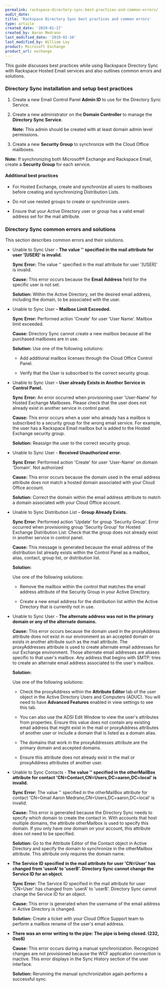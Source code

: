 ```yaml
---
permalink: rackspace-directory-sync-best-practices-and-common-errors/
audit_date:
title: 'Rackspace Directory Sync best practices and common errors'
type: article
created_date: '2019-01-17'
created_by: Aaron Medrano
last_modified_date: '2019-01-18'
last_modified_by: William Loy
product: Microsoft Exchange
product_url: exchange
---
```



This guide discusses best practices while using Rackspace Directory Sync with Rackspace Hosted Email services and also outlines common errors and solutions.

### Directory Sync installation and setup best practices

1. Create a new Email Control Panel **Admin ID** to use for the Directory Sync Service.

2. Create a new administrator on the **Domain Controller** to manage the **Directory Sync Service**.

    **Note:**  This admin should be created with at least domain admin level permissions.

3. Create a new **Security Group** to synchronize with the Cloud Office mailboxes.

  **Note:**  If synchronizing both  Microsoft&reg; Exchange and Rackspace Email, create a **Security Group** for each service.

#### Additional best practices

- For Hosted Exchange, create and synchronize all users to mailboxes before creating and synchronizing Distribution Lists.

- Do not use nested groups to create or synchronize users.

- Ensure that your Active Directory user or group has a valid email address set for the mail attribute.

### Directory Sync common errors and solutions

This section describes common errors and their solutions.

- Unable to Sync User - **The value '' specified in the mail attribute for user '[USER]' is invalid.**

    **Sync Error:** The value '' specified in the mail attribute for user '[USER]' is invalid.

    **Cause:** This error occurs because the **Email Address** field for the specific user is not set.

    **Solution:** Within the Active Directory, set the desired email address, including the domain, to be associated with the user.


- Unable to Sync User – **Mailbox Limit Exceeded.**

    **Sync Error:** Performed action 'Create' for user 'User Name'. Mailbox limit exceeded.

    **Cause:** Directory Sync cannot create a new mailbox because all the purchased mailboxes are in use.

    **Solution:**
    Use one of the following solutions:

    - Add additional mailbox licenses through the Cloud Office Control Panel.

    - Verify that the User is subscribed to the correct security group.

- Unable to Sync User – **User already Exists in Another Service in Control Panel.**

    **Sync Error:** An error occurred when provisioning user 'User-Name' for Hosted Exchange Mailboxes. Please check that the user does not already exist in another service in control panel.

    **Cause:** This error occurs when a user who already has a mailbox is subscribed to a security group for the wrong email service. For example, the user has a Rackspace Email mailbox but is added to the Hosted Exchange security group.

    **Solution:** Reassign the user to the correct security group.

- Unable to Sync User - **Received Unauthorized error.**

    **Sync Error:** Performed action 'Create' for user 'User-Name' on domain 'Domain'. Not authorized

    **Cause:** This error occurs because the domain used in the email address attribute does not match a hosted domain associated with your Cloud Office account.

    **Solution:** Correct the domain within the email address attribute to match a domain associated with your Cloud Office account.

- Unable to Sync Distribution List – **Group Already Exists.**

    **Sync Error:** Performed action 'Update' for group 'Security Group'. Error occurred when provisioning group 'Security Group' for Hosted Exchange Distribution List: Check that the group does not already exist in another service in control panel.

    **Cause:** This message is generated because the email address of the distribution list already exists within the Control Panel as a mailbox, alias, contact, group list,  or distribution list.

    **Solution:**

    Use one of the following solutions:

    - Remove the mailbox within the control that matches the email address attribute of the Security Group in your Active Directory.

    - Create a new email address for the distribution list within the Active Directory that is currently not in use.

- Unable to Sync User - **The alternate address was not in the primary domain or any of the alternate domains.**

    **Cause:** This error occurs because the domain used in the proxyAddress attribute does not exist in our environment as an accepted domain or exists in another attribute such as the mail attribute.
    The proxyAddresses attribute is used to create alternate email addresses for our Exchange environment. Those alternate email addresses are aliases specific to that user's mailbox. Any address that begins with SMTP: tries to create an alternate email address associated to the user's mailbox.

    **Solution:**  

    Use one of the following solutions:

    - Check the proxyAddress within the **Attribute Editor** tab of the user object in the Active Directory Users and Computers (ADUC). You will need to have **Advanced Features** enabled in view settings to see this tab.

    - You can also use the ADSI Edit Window to view the user's attributes from properties. Ensure this value does not contain any existing email address that might exist in the mail or proxyAddress attributes of another user or include a domain that is listed as a domain alias.

    - The domains that work in the proxyAddresses attribute are the primary domain and accepted domains.

    - Ensure this attribute does not already exist in the mail or proxyAddress attributes of another user.

- Unable to Sync Contacts - **The value '' specified in the otherMailBox attribute for contact 'CN=Contact,CN=Users,DC=aaron,DC=local' is invalid.**

    **Sync Error:** The value '' specified in the otherMailBox attribute for contact 'CN=Gmail Aaron Medrano,CN=Users,DC=aaron,DC=local' is invalid.

    **Cause:** This error is generated because the Directory Sync needs to specify which domain to create the contact in. With accounts that host multiple domains, the attribute otherMailbox is used to specify this domain. If you only have one domain on your account, this attribute does not need to be specified.

    **Solution:** Go to the Attribute Editor of the Contact object in Active Directory and specify the domain to synchronize in the otherMailbox attribute. This attribute only requires the domain name.

- **The Service ID specified in the mail attribute for user 'CN=User' has changed from 'userA' to 'userB'. Directory Sync cannot change the Service ID for an object.**

    **Sync Error:** The Service ID specified in the mail attribute for user 'CN=User' has changed from 'userA' to 'userB'. Directory Sync cannot change the Service ID for an object.

    **Cause:** This error is generated when the username of the email address in Active Directory is changed.

    **Solution:** Create a ticket with your Cloud Office Support team to perform a mailbox rename of the user's email address.

- **There was an error writing to the pipe: The pipe is being closed. (232, 0xe8)**

    **Cause:** This error occurs during a manual synchronization. Recognized changes are not provisioned because the WCF application connection is inactive. This error displays in the Sync History section of the user interface.

    **Solution:** Rerunning the manual synchronization again performs a successful sync.
